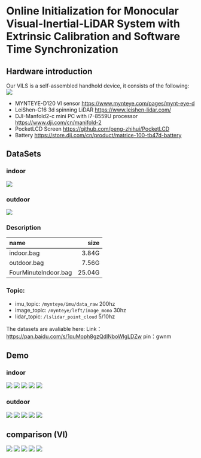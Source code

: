 # Online Initialization for Monocular Visual-Inertial-LiDAR System with Extrinsic Calibration and Software Time Synchronization
##  Hardware introduction
Our VILS is a self-assembled handhold device, it consists of the following:
<img src="figure/device.png">
- MYNTEYE-D120 VI sensor                            https://www.mynteye.com/pages/mynt-eye-d
- LeiShen-C16 3d spinning LiDAR                     https://www.leishen-lidar.com/
- DJI-Manfold2-c mini PC with i7-8559U processor    https://www.dji.com/cn/manifold-2
- PocketLCD Screen                                  https://github.com/peng-zhihui/PocketLCD
- Battery                                           https://store.dji.com/cn/product/matrice-100-tb47d-battery

##  DataSets
### indoor
<img src="figure/indoor.png">

### outdoor
<img src="figure/outdoor.png">

### Description
| name | size |
| :-----| ----: |
| indoor.bag | 3.84G | 
| outdoor.bag | 7.56G | 
| FourMinuteIndoor.bag | 25.04G | 
### Topic:
- imu_topic: `/mynteye/imu/data_raw`        200hz
- image_topic: `/mynteye/left/image_mono`   30hz
- lidar_topic: `/lslidar_point_cloud`       5/10hz

The datasets are avaliable here:
Link：https://pan.baidu.com/s/1quMoph8gzQdlNboWlgLDZw 
pin：gwnm 

##  Demo
### indoor
<img src="gif/indoor1.gif">
<img src="gif/indoor2.gif">
<img src="gif/indoor3.gif">
<img src="gif/indoor4.gif">
<img src="gif/indoor5.gif">

### outdoor
<img src="gif/outdoor1.gif">
<img src="gif/outdoor2.gif">
<img src="gif/outdoor3.gif">
<img src="gif/outdoor4.gif">
<img src="gif/outdoor5.gif">

##  comparison (VI)
<img src="gif/1.gif">
<img src="gif/2.gif">
<img src="gif/3.gif">
<img src="gif/4.gif">
<img src="gif/0.gif">
